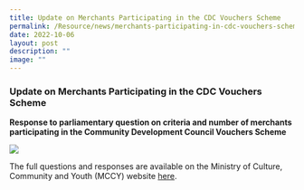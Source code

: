 ```yaml
---
title: Update on Merchants Participating in the CDC Vouchers Scheme
permalink: /Resource/news/merchants-participating-in-cdc-vouchers-scheme/
date: 2022-10-06
layout: post
description: ""
image: ""
---
```

### Update on Merchants Participating in the CDC Vouchers Scheme
**Response to parliamentary question on criteria and number of merchants participating in the Community Development Council Vouchers Scheme**

![](/images/NewsRoom/Parliament%20House.jpg)

The full questions and responses are available on the Ministry of Culture, Community and Youth (MCCY) website [here](https://www.mccy.gov.sg/about-us/news-and-resources/parliamentary-matters/2022/Oct/Update-on-Merchants-Participating-in-the-CDC-Vouchers-Scheme).